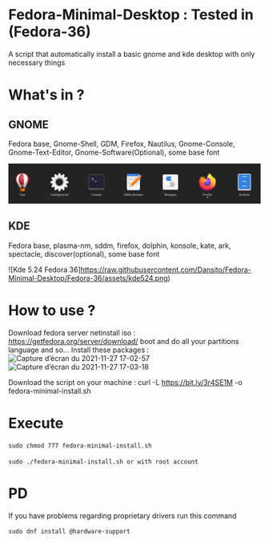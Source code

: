 # Fedora-Minimal-Desktop : Tested in (Fedora-36)
A script that automatically install a basic gnome and kde desktop with only necessary things

# What's in ?
## GNOME
Fedora base, Gnome-Shell, GDM, Firefox, Nautilus, Gnome-Console, Gnome-Text-Editor, Gnome-Software(Optional), some base font



![Gnome 42 Fedora 36](https://raw.githubusercontent.com/Dansito/Fedora-Minimal-Desktop/Fedora-36/assets/gnome42.png)


## KDE
Fedora base, plasma-nm, sddm, firefox, dolphin, konsole, kate, ark, spectacle, discover(optional), some base font


![Kde 5.24 Fedora 36]https://raw.githubusercontent.com/Dansito/Fedora-Minimal-Desktop/Fedora-36/assets/kde524.png)

# How to use ?
Download fedora server netinstall iso : https://getfedora.org/server/download/
boot and do all your partitions language and so...
Install these packages : 
![Capture d’écran du 2021-11-27 17-02-57](https://user-images.githubusercontent.com/52078885/143689539-ed02c38c-9532-4995-b228-ed0c787bf4b5.png)
![Capture d’écran du 2021-11-27 17-03-18](https://user-images.githubusercontent.com/52078885/143689540-50cff02c-a663-4754-9645-683f977a0526.png)

Download the script on your machine : curl -L https://bit.ly/3r4SE1M -o fedora-minimal-install.sh



# Execute
```
sudo chmod 777 fedora-minimal-install.sh

sudo ./fedora-minimal-install.sh or with root account

```

# PD
If you have problems regarding proprietary drivers run this command

```
sudo dnf install @hardware-support

```
